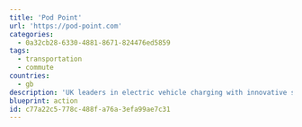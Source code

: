 ```yaml
---
title: 'Pod Point'
url: 'https://pod-point.com'
categories:
  - 0a32cb28-6330-4881-8671-824476ed5859
tags:
  - transportation
  - commute
countries:
  - gb
description: 'UK leaders in electric vehicle charging with innovative solutions for homes, workplaces and commercial organizations.'
blueprint: action
id: c77a22c5-778c-488f-a76a-3efa99ae7c31
---
```

